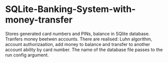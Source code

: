 # SQLite-Banking-System-with-money-transfer
Stores generated card numbers and PINs, balance in SQlite database. Tranfers money beetwen accounts.
There are realised: Luhn algorithm, account authorizaation, add money to balance and transfer to another account ability by card number.
The name of the database file passes to the run config argument.
